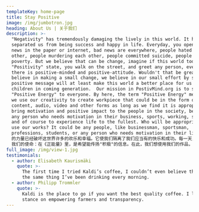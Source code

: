 ```yaml
---
templateKey: home-page
title: Stay Positive
image: /img/jumbotron.jpg
heading: About Us | 关于我们
description: >-
  "Negativity" has tremendously damaging the lively in this world. It has
  separated us from being success and happy in life. Everyday, you open up the
  news in the paper or internet, bad news are everywhere, people hated each
  other, people murdering each other, people committed suicide, people in
  poverty. But we believe that can be change, imagine if this world today is in
  "Positivity" state, you walk on the street, and greet any person, everybody
  there is positive-minded and positive-attitude. Wouldn't that be great? So we
  believe in making a small change, we believe in our small effort by sharing
  positive message will at least make this world a better place for us and our
  children in coming generation.  Our mission in PostivMind.org is to share the
  "Positive Energy" to everyone. By here, the term "Positive Energy" meant that,
  we use our creativity to create workpiece that could be in the form of art,
  content, audio, video and other forms as long as we find it is appropriate to
  bring motivation and positive impact to the people in the society, be it like
  any person who needs motivation in their business, sports, working, studies,
  and of course to experience life to the fullest. Who will be appropriate to
  use our works? It could be any people, like businessman, sportsman,
  professions, students, or any person who needs motivation in their life. "消极"
  的力量已经破坏这世界许多的欢乐和幸福。它使我们隔离了我们应当有的快乐和成功。每一天，看到的新闻，无论是透过报纸或者互联网里，不快乐的事情到处都是。人们彼此憎恨，人们彼此杀害，人们不珍惜生命而自杀，活在贫苦的生活，等等。但是，我们相信这是可以改变的，想像看如果今天"积极"的力量到处都是，你在街上碰上的任何人都是以积极的思维和态度对待你。世界不就变成些美好吗？在《正能量》里，这是我们的希望，我们想用我们的努力投过"积极"的信息，至少带给这个世界一点点的改变，这是为了我们和以后的孩子们可以过的更美好的人生。 
  我们的使命：在《正能量》里，是希望能传扬"积极"的信息。在此，我们想使用我们的作品，例如画面，内容，音频，视频或其他的方式来推动和积极的影响需要动机的人，例如说像商业上需要动机的人，运动时需要动机的人，做工时需要动机的人，读书需要动机的人，等等。清楚的说，《正能量》的作品适合给商人们，运动员们，职业打工者们和学生们，带来动机以及影响他们能够得以成功和快乐。 
full_image: /img/view-1.jpg
testimonials:
  - author: Elisabeth Kaurismäki
    quote: >-
      The first time I tried Kaldi’s coffee, I couldn’t even believe that was
      the same thing I’ve been drinking every morning.
  - author: Philipp Trommler
    quote: >-
      Kaldi is the place to go if you want the best quality coffee. I love their
      stance on empowering farmers and transparency.
---
```


